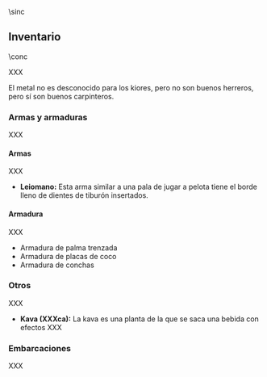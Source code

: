 \sinc

## Inventario

\conc

XXX

El metal no es desconocido para los kiores, pero no son buenos herreros, pero sí son buenos carpinteros.

### Armas y armaduras

XXX

#### Armas

XXX

* **Leiomano:** Esta arma similar a una pala de jugar a pelota tiene el borde lleno de dientes de tiburón insertados.

#### Armadura

XXX

* Armadura de palma trenzada
* Armadura de placas de coco
* Armadura de conchas

### Otros

XXX

* **Kava (XXXca):** La kava es una planta de la que se saca una bebida con efectos XXX

### Embarcaciones

XXX